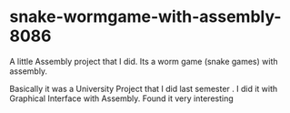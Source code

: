 # snake-wormgame-with-assembly-8086
A little Assembly project that I did. Its a worm game (snake games) with assembly.

Basically it was a University Project that I did last semester . I did it with Graphical Interface with Assembly. Found it very interesting
